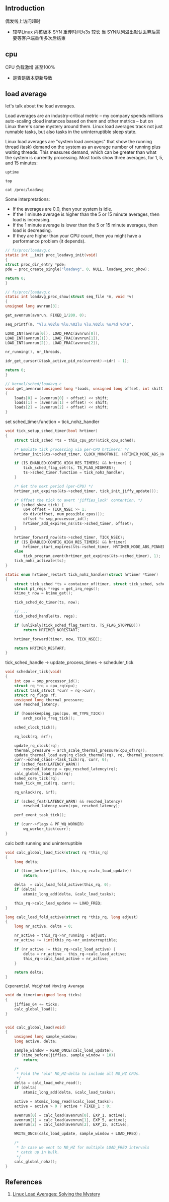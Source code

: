 ## Introduction



偶发线上访问超时

- 较早Linux 内核版本 SYN 重传时间为3s 较长 当 SYN队列溢出默认丢弃后需要等客户端重传多次后结束

## cpu

CPU 负载激增 甚至100%
- 是否是版本更新导致


## load average

let's talk about the load averages.

Load averages are an industry-critical metric – my company spends millions auto-scaling cloud instances based on them and other metrics – but on Linux there's some mystery around them. 
Linux load averages track not just runnable tasks, but also tasks in the uninterruptible sleep state.

Linux load averages are "system load averages" that show the running thread (task) demand on the system as an average number of running plus waiting threads. This measures demand, which can be greater than what the system is currently processing. Most tools show three averages, for 1, 5, and 15 minutes:
```shell
uptime

top

cat /proc/loadavg
```

Some interpretations:

- If the averages are 0.0, then your system is idle.
- If the 1 minute average is higher than the 5 or 15 minute averages, then load is increasing.
- If the 1 minute average is lower than the 5 or 15 minute averages, then load is decreasing.
- If they are higher than your CPU count, then you might have a performance problem (it depends).

```c
// fs/proc/loadavg.c
static int __init proc_loadavg_init(void)
{
struct proc_dir_entry *pde;
pde = proc_create_single("loadavg", 0, NULL, loadavg_proc_show);

return 0;
}
```


```c
// fs/proc/loadavg.c
static int loadavg_proc_show(struct seq_file *m, void *v)
{
unsigned long avnrun[3];

get_avenrun(avnrun, FIXED_1/200, 0);

seq_printf(m, "%lu.%02lu %lu.%02lu %lu.%02lu %u/%d %d\n",

LOAD_INT(avnrun[0]), LOAD_FRAC(avnrun[0]),
LOAD_INT(avnrun[1]), LOAD_FRAC(avnrun[1]),
LOAD_INT(avnrun[2]), LOAD_FRAC(avnrun[2]),

nr_running(), nr_threads,

idr_get_cursor(&task_active_pid_ns(current)->idr) - 1);

return 0;
}

// kernel/sched/loadavg.c
void get_avenrun(unsigned long *loads, unsigned long offset, int shift)
{
	loads[0] = (avenrun[0] + offset) << shift;
	loads[1] = (avenrun[1] + offset) << shift;
	loads[2] = (avenrun[2] + offset) << shift;
}
```

set sched_timer.function = tick_nohz_handler
```c
void tick_setup_sched_timer(bool hrtimer)
{
	struct tick_sched *ts = this_cpu_ptr(&tick_cpu_sched);

	/* Emulate tick processing via per-CPU hrtimers: */
	hrtimer_init(&ts->sched_timer, CLOCK_MONOTONIC, HRTIMER_MODE_ABS_HARD);

	if (IS_ENABLED(CONFIG_HIGH_RES_TIMERS) && hrtimer) {
		tick_sched_flag_set(ts, TS_FLAG_HIGHRES);
		ts->sched_timer.function = tick_nohz_handler;
	}

	/* Get the next period (per-CPU) */
	hrtimer_set_expires(&ts->sched_timer, tick_init_jiffy_update());

	/* Offset the tick to avert 'jiffies_lock' contention. */
	if (sched_skew_tick) {
		u64 offset = TICK_NSEC >> 1;
		do_div(offset, num_possible_cpus());
		offset *= smp_processor_id();
		hrtimer_add_expires_ns(&ts->sched_timer, offset);
	}

	hrtimer_forward_now(&ts->sched_timer, TICK_NSEC);
	if (IS_ENABLED(CONFIG_HIGH_RES_TIMERS) && hrtimer)
		hrtimer_start_expires(&ts->sched_timer, HRTIMER_MODE_ABS_PINNED_HARD);
	else
		tick_program_event(hrtimer_get_expires(&ts->sched_timer), 1);
	tick_nohz_activate(ts);
}
```


```c
static enum hrtimer_restart tick_nohz_handler(struct hrtimer *timer)
{
	struct tick_sched *ts =	container_of(timer, struct tick_sched, sched_timer);
	struct pt_regs *regs = get_irq_regs();
	ktime_t now = ktime_get();

	tick_sched_do_timer(ts, now);

	// ...
	tick_sched_handle(ts, regs);

	if (unlikely(tick_sched_flag_test(ts, TS_FLAG_STOPPED)))
		return HRTIMER_NORESTART;

	hrtimer_forward(timer, now, TICK_NSEC);

	return HRTIMER_RESTART;
}
```

tick_sched_handle -> update_process_times -> scheduler_tick
```c
void scheduler_tick(void)
{
	int cpu = smp_processor_id();
	struct rq *rq = cpu_rq(cpu);
	struct task_struct *curr = rq->curr;
	struct rq_flags rf;
	unsigned long thermal_pressure;
	u64 resched_latency;

	if (housekeeping_cpu(cpu, HK_TYPE_TICK))
		arch_scale_freq_tick();

	sched_clock_tick();

	rq_lock(rq, &rf);

	update_rq_clock(rq);
	thermal_pressure = arch_scale_thermal_pressure(cpu_of(rq));
	update_thermal_load_avg(rq_clock_thermal(rq), rq, thermal_pressure);
	curr->sched_class->task_tick(rq, curr, 0);
	if (sched_feat(LATENCY_WARN))
		resched_latency = cpu_resched_latency(rq);
	calc_global_load_tick(rq);
	sched_core_tick(rq);
	task_tick_mm_cid(rq, curr);

	rq_unlock(rq, &rf);

	if (sched_feat(LATENCY_WARN) && resched_latency)
		resched_latency_warn(cpu, resched_latency);

	perf_event_task_tick();

	if (curr->flags & PF_WQ_WORKER)
		wq_worker_tick(curr);
}
```
calc both running and uninterruptible
```c
void calc_global_load_tick(struct rq *this_rq)
{
	long delta;

	if (time_before(jiffies, this_rq->calc_load_update))
		return;

	delta  = calc_load_fold_active(this_rq, 0);
	if (delta)
		atomic_long_add(delta, &calc_load_tasks);

	this_rq->calc_load_update += LOAD_FREQ;
}

long calc_load_fold_active(struct rq *this_rq, long adjust)
{
	long nr_active, delta = 0;

	nr_active = this_rq->nr_running - adjust;
	nr_active += (int)this_rq->nr_uninterruptible;

	if (nr_active != this_rq->calc_load_active) {
		delta = nr_active - this_rq->calc_load_active;
		this_rq->calc_load_active = nr_active;
	}

	return delta;
}
```

`Exponential Weighted Moving Average`

```c
void do_timer(unsigned long ticks)
{
	jiffies_64 += ticks;
	calc_global_load();
}


void calc_global_load(void)
{
	unsigned long sample_window;
	long active, delta;

	sample_window = READ_ONCE(calc_load_update);
	if (time_before(jiffies, sample_window + 10))
		return;

	/*
	 * Fold the 'old' NO_HZ-delta to include all NO_HZ CPUs.
	 */
	delta = calc_load_nohz_read();
	if (delta)
		atomic_long_add(delta, &calc_load_tasks);

	active = atomic_long_read(&calc_load_tasks);
	active = active > 0 ? active * FIXED_1 : 0;

	avenrun[0] = calc_load(avenrun[0], EXP_1, active);
	avenrun[1] = calc_load(avenrun[1], EXP_5, active);
	avenrun[2] = calc_load(avenrun[2], EXP_15, active);

	WRITE_ONCE(calc_load_update, sample_window + LOAD_FREQ);

	/*
	 * In case we went to NO_HZ for multiple LOAD_FREQ intervals
	 * catch up in bulk.
	 */
	calc_global_nohz();
}
```

## References
1. [Linux Load Averages: Solving the Mystery](https://www.brendangregg.com/blog/2017-08-08/linux-load-averages.html)